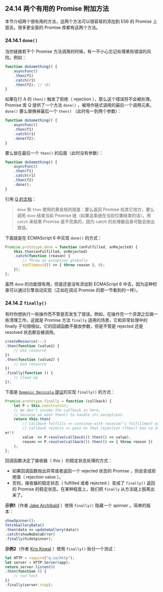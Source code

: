 ## 24.14 两个有用的 Promise 附加方法

本节介绍两个很有用的方法，这两个方法可以很容易的添加到 ES6 的 Promise 上面去。很多更全面的 Promise 库都有这两个方法。

### 24.14.1 `done()`

当你链接若干个 Promise 方法调用的时候，有一不小心忘记处理某些错误的风险。例如：

```js
function doSomething() {
    asyncFunc()
    .then(f1)
    .catch(r1)
    .then(f2); // (A)
}
```

如果在行 A 的 `then()` 触发了拒绝（ rejection ），那么这个错误将不会被处理。 Promise 库 Q 提供了一个方法 `done()` ，被用作链式调用的最后一个调用元素。 `done()` 要么替换掉最后一个 `then()` （此时有一到两个参数）：

```js
function doSomething() {
    asyncFunc()
    .then(f1)
    .catch(r1)
    .done(f2);
}
```

要么放在最后一个 `then()` 的后面（此时没有参数）：

```js
function doSomething() {
    asyncFunc()
    .then(f1)
    .catch(r1)
    .then(f2)
    .done();
}
```

引用 [Q 的文档](https://github.com/kriskowal/q/wiki/API-Reference#promisedoneonfulfilled-onrejected-onprogress)：

> `done` 和 `then` 使用的黄金规则就是：要么返回 Promise 给其它地方，要么调用 `done` 结束当前 Promise 链（如果这条链在当前位置结束的话）。用 `catch` 来结束 Promise 是不完美的，因为 catch 的处理器自身可能会抛出错误。

下面就是在 ECMAScript 6 中实现 `done()` 的方式：

```js
Promise.prototype.done = function (onFulfilled, onRejected) {
    this.then(onFulfilled, onRejected)
    .catch(function (reason) {
        // Throw an exception globally
        setTimeout(() => { throw reason }, 0);
    });
};
```

虽然 `done` 的功能很有用，但是还是没有添加到 ECMAScript 6 中去，因为这种检查可以通过引擎自动实现（正如在调试 Promise 的那一节看到的一样）。

### 24.14.2 `finally()`

有时你想执行一些操作而不管是否发生了错误。例如，在操作完一个资源之后做一些清理工作。这就是 Promise 方法 `finally` 适用的场景，它和异常处理中的 finally 子句很相似。它的回调函数不接收参数，但是不管是 rejected 还是 resolved 状态都会被调用。

```js
createResource(···)
.then(function (value1) {
    // Use resource
})
.then(function (value2) {
    // Use resource
})
.finally(function () {
    // Clean up
});
```

下面是 [`Domenic Denicola` 提议](https://github.com/domenic/promises-unwrapping/issues/18)的实现 `finally()` 的方式：

```js
Promise.prototype.finally = function (callback) {
    let P = this.constructor;
    // We don’t invoke the callback in here,
    // because we want then() to handle its exceptions
    return this.then(
        // Callback fulfills => continue with receiver’s fulfillment or rejection
        // Callback rejects => pass on that rejection (then() has no 2nd paramet\
er!)
        value  => P.resolve(callback()).then(() => value),
        reason => P.resolve(callback()).then(() => { throw reason })
    );
};
```

回调函数决定了接收器（ this ）的稳定状态处理的方式：

* 如果回调函数抛出异常或者返回一个 rejected 状态的 Promise ，则会变成拒绝值（ rejection value ）。
* 否则，接收器的稳定状态（ fulfilled 或者 rejected ）变成了 `finally()` 返回的 Promise 的稳定状态。在某种程度上，我们把 `finally` 从方法链上脱离出来了。

**示例1**（作者 [Jake Archibald](https://gist.github.com/jakearchibald/785f79b0dea5bfe0c448) ）使用 `finally()` 隐藏一个 spinner 。简单的版本：

```js
showSpinner();
fetchGalleryData()
.then(data => updateGallery(data))
.catch(showNoDataError)
.finally(hideSpinner);
```

**示例2**（作者 [Kris Kowal](https://github.com/domenic/promises-unwrapping/issues/18#issuecomment-27707922) ）使用 `finally()` 拆分一个测试：

```js
let HTTP = require("q-io/http");
let server = HTTP.Server(app);
return server.listen(0)
.then(function () {
    // run test
})
.finally(server.stop);
```


